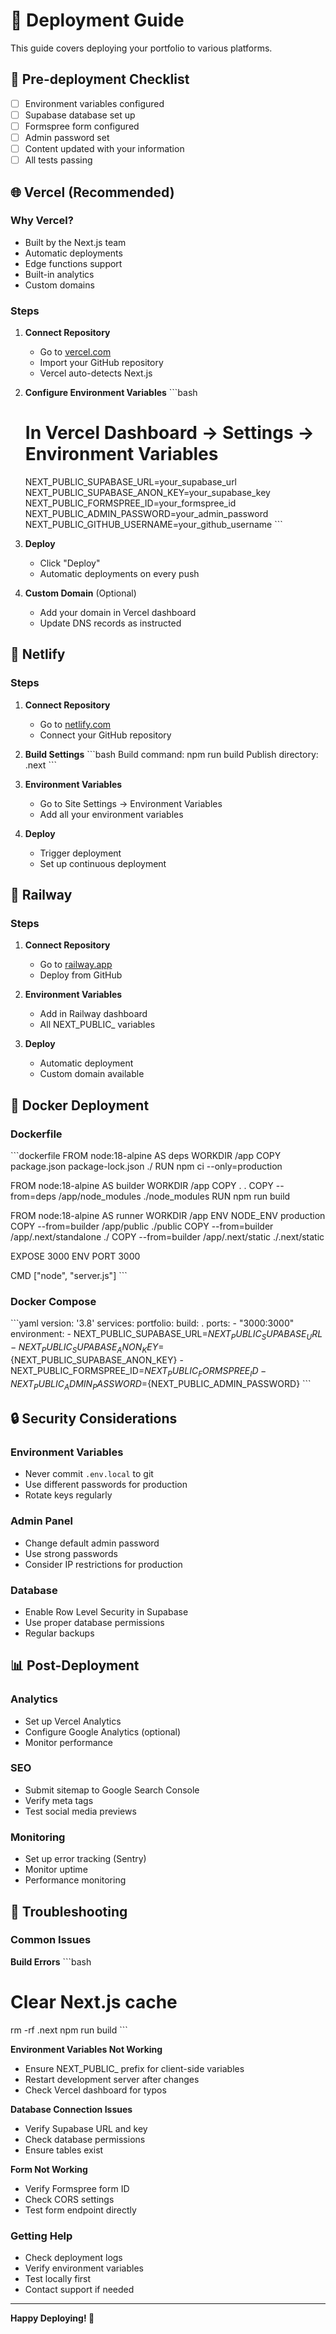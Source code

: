 # 🚀 Deployment Guide

This guide covers deploying your portfolio to various platforms.

## 🔧 Pre-deployment Checklist

- [ ] Environment variables configured
- [ ] Supabase database set up
- [ ] Formspree form configured
- [ ] Admin password set
- [ ] Content updated with your information
- [ ] All tests passing

## 🌐 Vercel (Recommended)

### Why Vercel?
- Built by the Next.js team
- Automatic deployments
- Edge functions support
- Built-in analytics
- Custom domains

### Steps

1. **Connect Repository**
   - Go to [vercel.com](https://vercel.com)
   - Import your GitHub repository
   - Vercel auto-detects Next.js

2. **Configure Environment Variables**
   \`\`\`bash
   # In Vercel Dashboard → Settings → Environment Variables
   NEXT_PUBLIC_SUPABASE_URL=your_supabase_url
   NEXT_PUBLIC_SUPABASE_ANON_KEY=your_supabase_key
   NEXT_PUBLIC_FORMSPREE_ID=your_formspree_id
   NEXT_PUBLIC_ADMIN_PASSWORD=your_admin_password
   NEXT_PUBLIC_GITHUB_USERNAME=your_github_username
   \`\`\`

3. **Deploy**
   - Click "Deploy"
   - Automatic deployments on every push

4. **Custom Domain** (Optional)
   - Add your domain in Vercel dashboard
   - Update DNS records as instructed

## 🌊 Netlify

### Steps

1. **Connect Repository**
   - Go to [netlify.com](https://netlify.com)
   - Connect your GitHub repository

2. **Build Settings**
   \`\`\`bash
   Build command: npm run build
   Publish directory: .next
   \`\`\`

3. **Environment Variables**
   - Go to Site Settings → Environment Variables
   - Add all your environment variables

4. **Deploy**
   - Trigger deployment
   - Set up continuous deployment

## 🚂 Railway

### Steps

1. **Connect Repository**
   - Go to [railway.app](https://railway.app)
   - Deploy from GitHub

2. **Environment Variables**
   - Add in Railway dashboard
   - All NEXT_PUBLIC_ variables

3. **Deploy**
   - Automatic deployment
   - Custom domain available

## 🐳 Docker Deployment

### Dockerfile
\`\`\`dockerfile
FROM node:18-alpine AS deps
WORKDIR /app
COPY package.json package-lock.json ./
RUN npm ci --only=production

FROM node:18-alpine AS builder
WORKDIR /app
COPY . .
COPY --from=deps /app/node_modules ./node_modules
RUN npm run build

FROM node:18-alpine AS runner
WORKDIR /app
ENV NODE_ENV production
COPY --from=builder /app/public ./public
COPY --from=builder /app/.next/standalone ./
COPY --from=builder /app/.next/static ./.next/static

EXPOSE 3000
ENV PORT 3000

CMD ["node", "server.js"]
\`\`\`

### Docker Compose
\`\`\`yaml
version: '3.8'
services:
  portfolio:
    build: .
    ports:
      - "3000:3000"
    environment:
      - NEXT_PUBLIC_SUPABASE_URL=${NEXT_PUBLIC_SUPABASE_URL}
      - NEXT_PUBLIC_SUPABASE_ANON_KEY=${NEXT_PUBLIC_SUPABASE_ANON_KEY}
      - NEXT_PUBLIC_FORMSPREE_ID=${NEXT_PUBLIC_FORMSPREE_ID}
      - NEXT_PUBLIC_ADMIN_PASSWORD=${NEXT_PUBLIC_ADMIN_PASSWORD}
\`\`\`

## 🔒 Security Considerations

### Environment Variables
- Never commit `.env.local` to git
- Use different passwords for production
- Rotate keys regularly

### Admin Panel
- Change default admin password
- Use strong passwords
- Consider IP restrictions for production

### Database
- Enable Row Level Security in Supabase
- Use proper database permissions
- Regular backups

## 📊 Post-Deployment

### Analytics
- Set up Vercel Analytics
- Configure Google Analytics (optional)
- Monitor performance

### SEO
- Submit sitemap to Google Search Console
- Verify meta tags
- Test social media previews

### Monitoring
- Set up error tracking (Sentry)
- Monitor uptime
- Performance monitoring

## 🐛 Troubleshooting

### Common Issues

**Build Errors**
\`\`\`bash
# Clear Next.js cache
rm -rf .next
npm run build
\`\`\`

**Environment Variables Not Working**
- Ensure NEXT_PUBLIC_ prefix for client-side variables
- Restart development server after changes
- Check Vercel dashboard for typos

**Database Connection Issues**
- Verify Supabase URL and key
- Check database permissions
- Ensure tables exist

**Form Not Working**
- Verify Formspree form ID
- Check CORS settings
- Test form endpoint directly

### Getting Help
- Check deployment logs
- Verify environment variables
- Test locally first
- Contact support if needed

---

**Happy Deploying! 🚀**
